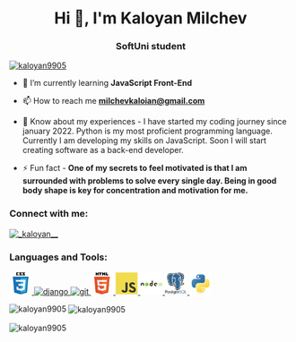 <h1 align="center">Hi 👋, I'm Kaloyan Milchev</h1>
<h3 align="center">SoftUni student</h3>

<p align="left"> <a href="https://github.com/ryo-ma/github-profile-trophy"><img src="https://github-profile-trophy.vercel.app/?username=kaloyan9905" alt="kaloyan9905" /></a> </p>

- 🌱 I’m currently learning **JavaScript Front-End**

- 📫 How to reach me **milchevkaloian@gmail.com**

- 📄 Know about my experiences - I have started my coding journey since january 2022. Python is my most proficient programming language. Currently I am developing my skills on JavaScript. Soon I will start creating software as a back-end developer.

- ⚡ Fun fact - **One of my secrets to feel motivated is that I am surrounded with problems to solve every single day. Being in good body shape is key for concentration and motivation for me.**

<h3 align="left">Connect with me:</h3>
<p align="left">
<a href="https://instagram.com/_kaloyan__" target="blank"><img align="center" src="https://raw.githubusercontent.com/rahuldkjain/github-profile-readme-generator/master/src/images/icons/Social/instagram.svg" alt="_kaloyan__" height="30" width="40" /></a>
</p>

<h3 align="left">Languages and Tools:</h3>
<p align="left"> <a href="https://www.w3schools.com/css/" target="_blank" rel="noreferrer"> <img src="https://raw.githubusercontent.com/devicons/devicon/master/icons/css3/css3-original-wordmark.svg" alt="css3" width="40" height="40"/> </a> <a href="https://www.djangoproject.com/" target="_blank" rel="noreferrer"> <img src="https://cdn.worldvectorlogo.com/logos/django.svg" alt="django" width="40" height="40"/> </a> <a href="https://git-scm.com/" target="_blank" rel="noreferrer"> <img src="https://www.vectorlogo.zone/logos/git-scm/git-scm-icon.svg" alt="git" width="40" height="40"/> </a> <a href="https://www.w3.org/html/" target="_blank" rel="noreferrer"> <img src="https://raw.githubusercontent.com/devicons/devicon/master/icons/html5/html5-original-wordmark.svg" alt="html5" width="40" height="40"/> </a> <a href="https://developer.mozilla.org/en-US/docs/Web/JavaScript" target="_blank" rel="noreferrer"> <img src="https://raw.githubusercontent.com/devicons/devicon/master/icons/javascript/javascript-original.svg" alt="javascript" width="40" height="40"/> </a> <a href="https://nodejs.org" target="_blank" rel="noreferrer"> <img src="https://raw.githubusercontent.com/devicons/devicon/master/icons/nodejs/nodejs-original-wordmark.svg" alt="nodejs" width="40" height="40"/> </a> <a href="https://www.postgresql.org" target="_blank" rel="noreferrer"> <img src="https://raw.githubusercontent.com/devicons/devicon/master/icons/postgresql/postgresql-original-wordmark.svg" alt="postgresql" width="40" height="40"/> </a> <a href="https://www.python.org" target="_blank" rel="noreferrer"> <img src="https://raw.githubusercontent.com/devicons/devicon/master/icons/python/python-original.svg" alt="python" width="40" height="40"/> </a> </p>

<p><img align="left" src="https://github-readme-stats.vercel.app/api/top-langs?username=kaloyan9905&show_icons=true&locale=en&layout=compact" alt="kaloyan9905" /></p>

<p>&nbsp;<img align="center" src="https://github-readme-stats.vercel.app/api?username=kaloyan9905&show_icons=true&locale=en" alt="kaloyan9905" /></p>

<p><img align="center" src="https://github-readme-streak-stats.herokuapp.com/?user=kaloyan9905&" alt="kaloyan9905" /></p>
